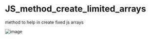 # JS_method_create_limited_arrays
method to help in create fixed js arrays

![image](https://user-images.githubusercontent.com/55125302/158330023-1181ac5a-7e4f-4257-bbc1-b488621c0539.png)
